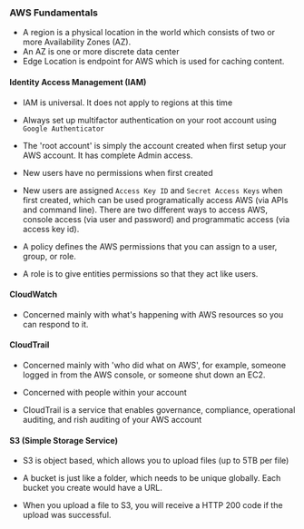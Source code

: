 ### AWS Fundamentals

- A region is a physical location in the world which consists of two or more Availability Zones (AZ).
- An AZ is one or more discrete data center
- Edge Location is endpoint for AWS which is used for caching content.

#### Identity Access Management (IAM)

- IAM is universal. It does not apply to regions at this time

- Always set up multifactor authentication on your root account using `Google Authenticator`

- The 'root account' is simply the account created when first setup your AWS account. It has complete Admin access.

- New users have no permissions when first created

- New users are assigned `Access Key ID` and `Secret Access Keys` when first created, which can be used programatically access AWS (via APIs and command line). There are two different ways to access AWS, console access (via user and password) and programmatic access (via access key id). 

- A policy defines the AWS permissions that you can assign to a user, group, or role. 

- A role is to give entities permissions so that they act like users.

#### CloudWatch

- Concerned mainly with what's happening with AWS resources so you can respond to it.

#### CloudTrail

- Concerned mainly with 'who did what on AWS', for example, someone logged in from the AWS console, or someone shut down an EC2.

- Concerned with people within your account

- CloudTrail is a service that enables governance, compliance, operational auditing, and rish auditing of your AWS account

#### S3 (Simple Storage Service)

- S3 is object based, which allows you to upload files (up to 5TB per file)

- A bucket is just like a folder, which needs to be unique globally. Each bucket you create would have a URL.

- When you upload a file to S3, you will receive a HTTP 200 code if the upload was successful.
